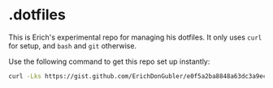# .dotfiles

This is Erich's experimental repo for managing his dotfiles. It only uses `curl` for setup, and `bash` and `git` otherwise. 

Use the following command to get this repo set up instantly:

```bash
curl -Lks https://gist.github.com/ErichDonGubler/e0f5a2ba8848a63dc3a9ec1ef5a72c46/raw | /bin/bash
```


